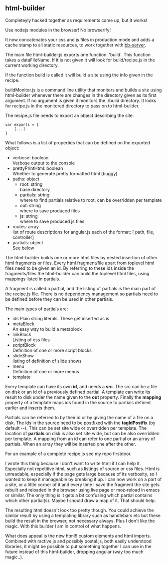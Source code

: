 html-builder
-----------

Completeyly hacked together as requirements came up, but it works!

Use nodejs modules in the browser! No browserify!

It now concatenates your css and js files in production mode and adds a cache
stamp to all static resources, to work together with
[bb-server](github.com/michieljoris/bb-server).

The main file html-builder.js exports one function: 'build'. This
function takes a dataFileName. If it is not given it will look for
build/recipe.js in the current working directory.


If the function build is called it will build a site using the info
given in the recipe.

buildMonitor.js is a command line utility that monitors and builds a
site using html-builder whenever there are changes in the directory
given as its first argument. If no argument is given it monitors the
./build directory. It looks for recipe.js in the monitored directory
to pass on to html-builder.

The recipe.js file needs to export an object describing the site.

	var exports = {
		[...]
	}
	
What follows is a list of properties that can be defined on the
exported object:

* verbose: boolean   
Verbose output to the console
* prettyPrintHtml: boolean    
Whether to generate pretty formatted html (buggy)
* paths: object    
  * root: string    
	base directory
  * partials: string    
  where to find partials relative to root, can be overridden per
  template
  * out: string   
  where to save produced files
  * js: string    
	where to save produced js files
* routes: array    
 list of route descriptions for angular.js each of the format:
 [ path, file, controller]
* partials: object    
  See below 
  
The html-builder builds one or more html files by nested insertion of
other html fragments or files. Every html fragment/file apart from
toplevel html files need to be given an id. By referring to these ids
inside the fragments/files the html-builder can build the toplevel
html files, using mappings listed in partials.

A fragment is called a partial, and the listing of partials is the
main part of the recipe.js file. There is no dependency management so
partials need to be defined before they can be used in other
partials. 

The main types of partials are:

* ids
  Plain string literals. These get inserted as is.
* metaBlock    
  An easy way to build a metablock
* linkBlock    
  Listing of css files
* scriptBlock    
Definition of one or more script blocks
* slideShow    
  listing of definition of slide shows
* menu    
Definition of one or more menus
* template    

Every template can have its own **id**, and needs a **src**. The src
can be a file on disk or an id of a previously defined partial. A
template can write its result to disk under the name given to the
**out** property. Finally the **mapping** property of a template maps
ids found in the source to partials defined earlier and inserts them.

Partials can be referred to by their id or by giving the name of
a file on a disk. The ids in the source need to be postfixed with the
**tagIdPostfix** (by default --). This can be set site wide or overridden
per template. The location of **partials** on disk is also set site wide,
but can be also overridden per template. A mapping from an id can
refer to one partial or an array of partials. When an array they will
be inserted one after the other.

For an example of a complete recipe.js see my repo firstdoor.

I wrote this thing because I don't want to write html if I can help
it. Especially not repetitive html, such as listings of source or css
files. Html is unreadable, especially if the page gets large because
of its verbosity, so I wanted to keep it manageable by breaking it
up. I can now work on a part of a site, or a little corner of it and
every time I save the fragment the site gets rebuilt and reloaded in
the browser using live page or moz-reload in emacs or similar. The
only thing is it gets a bit confusing which partial contains which
other partial(s). Maybe I should draw a map of it. That should help.

The resulting html doesn't look too pretty though. You could achieve
the similar result by using a templating library such as handlebars
etc but these build the result in the browser, not necessary
always. Plus I don't like the magic. With this builder I am in control
of what happens.

What does appeal is the new html5 custom elements and html
imports. Combined with ractive.js and possibly postal.js, both easily
understood libraries, it might be possible to put something together I
can use in the future instead of this html-builder, dropping angular
(way too much magic..).
  

